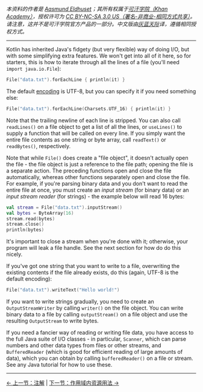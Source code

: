 *本资料的作者是 [Aasmund Eldhuset](https://eldhuset.net/)；其所有权属于[可汗学院（Khan Academy）](https://www.khanacademy.org/)，授权许可为 [CC BY-NC-SA 3.0 US（署名-非商业-相同方式共享）](https://creativecommons.org/licenses/by-nc-sa/3.0/us/)。请注意，这并不是可汗学院官方产品的一部分。中文版由[灰蓝天际](https://hltj.me/)译，遵循相同授权方式。*

---


Kotlin has inherited Java's fidgety (but very flexible) way of doing I/O, but with some simplifying extra features. We won't get into all of it here, so for starters, this is how to iterate through all the lines of a file (you'll need `import java.io.File`):

```kotlin
File("data.txt").forEachLine { println(it) }
```

The default [encoding](https://www.joelonsoftware.com/2003/10/08/the-absolute-minimum-every-software-developer-absolutely-positively-must-know-about-unicode-and-character-sets-no-excuses/) is UTF-8, but you can specify it if you need something else:

```kotlin
File("data.txt").forEachLine(Charsets.UTF_16) { println(it) }
```

Note that the trailing newline of each line is stripped. You can also call `readLines()` on a file object to get a list of all the lines, or `useLines()` to supply a function that will be called on every line. If you simply want the entire file contents as one string or byte array, call `readText()` or `readBytes()`, respectively.

Note that while `File()` does create a "file object", it doesn't actually open the file - the file object is just a reference to the file path; opening the file is a separate action. The preceding functions open and close the file automatically, whereas other functions separately open and close the file. For example, if you're parsing binary data and you don't want to read the entire file at once, you must create an _input stream_ (for binary data) or an _input stream reader_ (for strings) - the example below will read 16 bytes:

```kotlin
val stream = File("data.txt").inputStream()
val bytes = ByteArray(16)
stream.read(bytes)
stream.close()
println(bytes)
```

It's important to close a stream when you're done with it; otherwise, your program will leak a file handle. See the next section for how do do this nicely.

If you've got one string that you want to write to a file, overwriting the existing contents if the file already exists, do this (again, UTF-8 is the default encoding):

```kotlin
File("data.txt").writeText("Hello world!")
```

If you want to write strings gradually, you need to create an `OutputStreamWriter` by calling `writer()` on the file object. You can write binary data to a file by calling `outputStream()` on a file object and use the resulting `OutputStream` to write bytes.

If you need a fancier way of reading or writing file data, you have access to  the full Java suite of I/O classes - in particular, `Scanner`, which can parse numbers and other data types from files or other streams, and `BufferedReader` (which is good for efficient reading of large amounts of data), which you can obtain by calling `bufferedReader()` on a file or stream. See any Java tutorial for how to use these.




---

[← 上一节：注解](annotations.html) | [下一节：作用域内资源用法 →](scoped-resource-usage.html)
